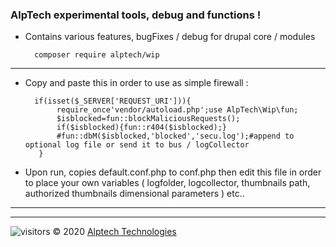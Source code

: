 ###  AlpTech experimental tools, debug and functions !
- Contains various features, bugFixes / debug for drupal core / modules

        composer require alptech/wip
---
- Copy and paste this in order to use as simple firewall :
 
        if(isset($_SERVER['REQUEST_URI'])){
             require_once'vendor/autoload.php';use AlpTech\Wip\fun;
             $isblocked=fun::blockMaliciousRequests();
             if($isblocked){fun::r404($isblocked);}
             #fun::dbM($isblocked,'blocked','secu.log');#append to optional log file or send it to bus / logCollector
         }
- Upon run, copies default.conf.php to conf.php then edit this file in order to place your own variables ( logfolder, logcollector, thumbnails path, authorized thumbnails 
dimensional parameters ) etc..


---

---
![visitors](https://visitor-badge.glitch.me/badge?page_id=gh:ben74:alpow:wip)
© 2020 <a href='//alptech.dev' title='alptech'>Alptech Technologies</a> 
